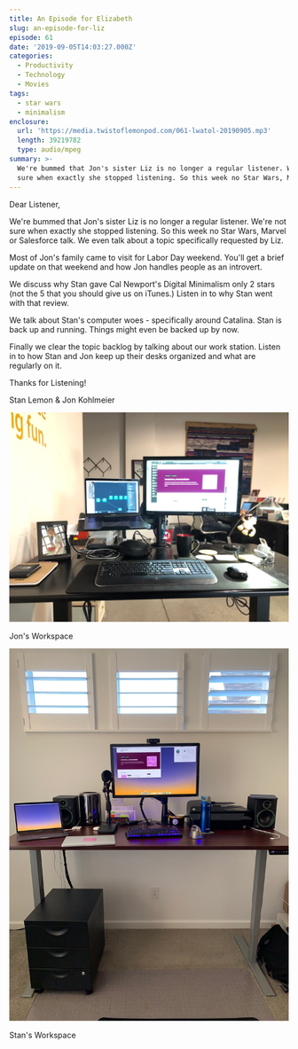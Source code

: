 ```yaml
---
title: An Episode for Elizabeth
slug: an-episode-for-liz
episode: 61
date: '2019-09-05T14:03:27.000Z'
categories:
  - Productivity
  - Technology
  - Movies
tags:
  - star wars
  - minimalism
enclosure:
  url: 'https://media.twistoflemonpod.com/061-lwatol-20190905.mp3'
  length: 39219782
  type: audio/mpeg
summary: >-
  We're bummed that Jon's sister Liz is no longer a regular listener. We're not
  sure when exactly she stopped listening. So this week no Star Wars, Marvel...
---
```


Dear Listener,

We're bummed that Jon's sister Liz is no longer a regular listener. We're not sure when exactly she stopped listening. So this week no Star Wars, Marvel or Salesforce talk. We even talk about a topic specifically requested by Liz.

Most of Jon's family came to visit for Labor Day weekend. You'll get a brief update on that weekend and how Jon handles people as an introvert.

We discuss why Stan gave Cal Newport's Digital Minimalism only 2 stars (not the 5 that you should give us on iTunes.) Listen in to why Stan went with that review.

We talk about Stan's computer woes - specifically around Catalina. Stan is back up and running. Things might even be backed up by now.

Finally we clear the topic backlog by talking about our work station. Listen in to how Stan and Jon keep up their desks organized and what are regularly on it.

Thanks for Listening!

Stan Lemon & Jon Kohlmeier

![](./jon-desk.jpg)

Jon's Workspace

![](./stan-desk.jpg)

Stan's Workspace
